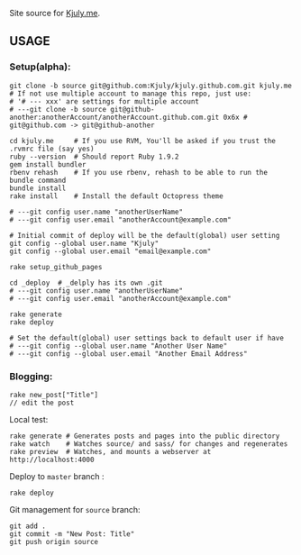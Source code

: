 
Site source for [Kjuly.me](http://kjuly.me).

## USAGE

### Setup(alpha):

    git clone -b source git@github.com:Kjuly/kjuly.github.com.git kjuly.me
    # If not use multiple account to manage this repo, just use:
    # '# --- xxx' are settings for multiple account
    # ---git clone -b source git@github-another:anotherAccount/anotherAccount.github.com.git 0x6x # git@github.com -> git@github-another

    cd kjuly.me     # If you use RVM, You'll be asked if you trust the .rvmrc file (say yes)
    ruby --version  # Should report Ruby 1.9.2
    gem install bundler
    rbenv rehash    # If you use rbenv, rehash to be able to run the bundle command
    bundle install
    rake install    # Install the default Octopress theme

    # ---git config user.name "anotherUserName"
    # ---git config user.email "anotherAccount@example.com"

    # Initial commit of deploy will be the default(global) user setting
    git config --global user.name "Kjuly"
    git config --global user.email "email@example.com"

    rake setup_github_pages

    cd _deploy  # _delply has its own .git
    # ---git config user.name "anotherUserName"
    # ---git config user.email "anotherAccount@example.com"

    rake generate
    rake deploy

    # Set the default(global) user settings back to default user if have
    # ---git config --global user.name "Another User Name"
    # ---git config --global user.email "Another Email Address"


### Blogging:

    rake new_post["Title"]
    // edit the post

Local test:

    rake generate # Generates posts and pages into the public directory
    rake watch    # Watches source/ and sass/ for changes and regenerates
    rake preview  # Watches, and mounts a webserver at http://localhost:4000

Deploy to `master` branch :

    rake deploy

Git management for `source` branch:

    git add .
    git commit -m "New Post: Title"
    git push origin source

